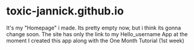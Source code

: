 # toxic-jannick.github.io
It's my "Homepage" i made. Its pretty empty now, but i think its gonna change soon. The site has only the link to my Hello_username App at the moment
I created this app along with the One Month Tutorial (1st week)
